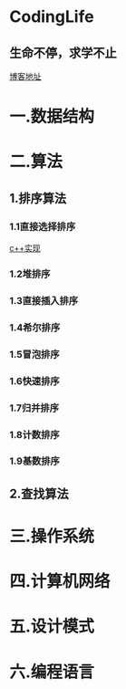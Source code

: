 # CodingLife
## 生命不停，求学不止

[博客地址](https://blog.csdn.net/u013213317)


# 一.数据结构
# 二.算法
## 1.排序算法
### 1.1直接选择排序
[c++实现](https://github.com/and1gc/codinglife/blob/master/insertion_sort.cpp)
### 1.2堆排序
### 1.3直接插入排序
### 1.4希尔排序
### 1.5冒泡排序
### 1.6快速排序
### 1.7归并排序
### 1.8计数排序
### 1.9基数排序
## 2.查找算法
# 三.操作系统
# 四.计算机网络
# 五.设计模式
# 六.编程语言

